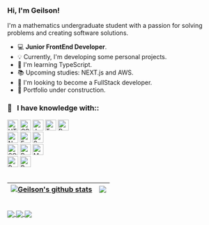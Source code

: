 ### Hi, I'm Geilson!

I'm a mathematics undergraduate student with a passion for solving problems and creating software solutions.<br>

- 💻 **Junior FrontEnd Developer**.
- 💡 Currently, I'm developing some personal projects.
- 📖 I'm learning TypeScript.
- 📚 Upcoming studies: NEXT.js and AWS.
- 📌 I'm looking to become a FullStack developer.
- 🚨 Portfolio under construction.


### 🔧 &nbsp; I have knowledge with::
<div>
  <img height="25" alt="HTML5" src="https://img.shields.io/badge/HTML5-E34F26?style=for-the-badge&logo=html5&logoColor=white"/>
  <img height="25" alt="CSS3" src="https://img.shields.io/badge/CSS3-1572B6?style=for-the-badge&logo=css3&logoColor=white"/>
  <img height="25" alt="Javascript" src="https://img.shields.io/badge/JavaScript-F7DF1E?style=for-the-badge&logo=javascript&logoColor=black"/>
  <img height="25" alt="Typescript" src="https://img.shields.io/badge/TypeScript-007ACC?style=for-the-badge&logo=typescript&logoColor=white"/>
  <img height="25" alt="Python" src="https://img.shields.io/badge/Python-14354C?style=for-the-badge&logo=python&logoColor=white"/>
</div>
<div>
  <img height="25" alt="NODE.js" src="https://img.shields.io/badge/Node.js-43853D?style=for-the-badge&logo=node.js&logoColor=white"/>
  <img height="25" alt="Express.js" src="https://img.shields.io/badge/Express.js-404D59?style=for-the-badge"/>
  <img height="25" alt="Sequelize" src="https://img.shields.io/badge/sequelize-323330?style=for-the-badge&logo=sequelize&logoColor=blue"/>
</div>
<div>
  <img height="25" alt="SQLite" src="https://img.shields.io/badge/SQLite-07405E?style=for-the-badge&logo=sqlite&logoColor=white"/>
  <img height="25" alt="PostgreSQL" src="https://img.shields.io/badge/PostgreSQL-316192?style=for-the-badge&logo=postgresql&logoColor=white"/>
  <img height="25" alt="MongoDB" src="https://img.shields.io/badge/MongoDB-4EA94B?style=for-the-badge&logo=mongodb&logoColor=white"/>
</div>
<div>
  <img height="25" alt="React" src="https://img.shields.io/badge/React-20232A?style=for-the-badge&logo=react&logoColor=61DAFB"/>
  <img height="25" alt="Bootstrap" src="https://img.shields.io/badge/Bootstrap-563D7C?style=for-the-badge&logo=bootstrap&logoColor=white"/>
</div>

<br>


| <a href="https://github.com/geilsonsrz/"><img align="center" src="https://github-readme-stats.vercel.app/api?username=geilsonsrz&show_icons=true&include_all_commits=true&theme=vue&hide_border=true&title_color=03a3ff&text_color=efeff0&icon_color=03a3ff&border_color=001523&bg_color=22272e" alt="Geilson's github stats" /></a> | <a href="https://github.com/geilsonsrz/"><img align="center" src="https://github-readme-stats.vercel.app/api/top-langs/?username=geilsonsrz&layout=compact&theme=vue&hide_border=true&title_color=efeff0&text_color=efeff0&icon_color=03a3ff&border_color=001523&bg_color=22272e" /></a> |
| ------------- | ------------- |

<br>

<div>
  <a alt="LinkedIn" href="https://www.linkedin.com/in/geilson-a-soares-522151225/" target="_blank">
    <img align="center" src="https://img.shields.io/badge/LinkedIn-0077B5?style=for-the-badge&logo=linkedin&logoColor=white"/>
  </a>
  <a alt="Facebook" href="https://www.facebook.com/Geilson.Almeida/" target="_blank">
    <img align="center" src="https://img.shields.io/badge/Facebook-1877F2?style=for-the-badge&logo=facebook&logoColor=white"/>
  </a>
  <a alt="Instagram" href="https://www.instagram.com/geilsonsrz/" target="_blank">
    <img align="center" src="https://img.shields.io/badge/Instagram-E4405F?style=for-the-badge&logo=instagram&logoColor=white"/>
  </a>
</div>


